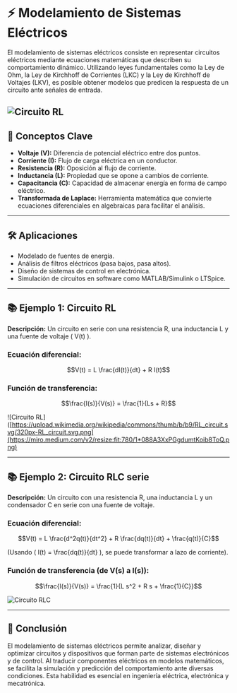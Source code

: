# ⚡ Modelamiento de Sistemas Eléctricos

El modelamiento de sistemas eléctricos consiste en representar circuitos eléctricos mediante ecuaciones matemáticas que describen su comportamiento dinámico. Utilizando leyes fundamentales como la Ley de Ohm, la Ley de Kirchhoff de Corrientes (LKC) y la Ley de Kirchhoff de Voltajes (LKV), es posible obtener modelos que predicen la respuesta de un circuito ante señales de entrada.


![Circuito RL]([https://encrypted-tbn0.gstatic.com/images?q=tbn:ANd9GcR-9uhBqJBtxb1XmJJ_bEufb_mPTiita-rZeQ&s])
---

## 🔑 Conceptos Clave

- **Voltaje (V):** Diferencia de potencial eléctrico entre dos puntos.
- **Corriente (I):** Flujo de carga eléctrica en un conductor.
- **Resistencia (R):** Oposición al flujo de corriente.
- **Inductancia (L):** Propiedad que se opone a cambios de corriente.
- **Capacitancia (C):** Capacidad de almacenar energía en forma de campo eléctrico.
- **Transformada de Laplace:** Herramienta matemática que convierte ecuaciones diferenciales en algebraicas para facilitar el análisis.

---

## 🛠️ Aplicaciones

- Modelado de fuentes de energía.
- Análisis de filtros eléctricos (pasa bajos, pasa altos).
- Diseño de sistemas de control en electrónica.
- Simulación de circuitos en software como MATLAB/Simulink o LTSpice.

---

## 📚 Ejemplo 1: Circuito RL

**Descripción:** Un circuito en serie con una resistencia R, una inductancia L y una fuente de voltaje \( V(t) \).

### Ecuación diferencial:

```math
V(t) = L \frac{dI(t)}{dt} + R I(t)
```

### Función de transferencia:

```math
\frac{I(s)}{V(s)} = \frac{1}{Ls + R}
```

![Circuito RL]([https://upload.wikimedia.org/wikipedia/commons/thumb/b/b9/RL_circuit.svg/320px-RL_circuit.svg.png](https://miro.medium.com/v2/resize:fit:780/1*088A3XxPGgdumtKoib8ToQ.png)

---

## 📚 Ejemplo 2: Circuito RLC serie

**Descripción:** Un circuito con una resistencia R, una inductancia L y un condensador C en serie con una fuente de voltaje.

### Ecuación diferencial:

```math
V(t) = L \frac{d^2q(t)}{dt^2} + R \frac{dq(t)}{dt} + \frac{q(t)}{C}
```

(Usando \( I(t) = \frac{dq(t)}{dt} \), se puede transformar a lazo de corriente).

### Función de transferencia (de V(s) a I(s)):

```math
\frac{I(s)}{V(s)} = \frac{1}{L s^2 + R s + \frac{1}{C}}
```

![Circuito RLC](https://upload.wikimedia.org/wikipedia/commons/thumb/3/34/RLC_series.svg/320px-RLC_series.svg.png)

---

## 🧩 Conclusión

El modelamiento de sistemas eléctricos permite analizar, diseñar y optimizar circuitos y dispositivos que forman parte de sistemas electrónicos y de control. Al traducir componentes eléctricos en modelos matemáticos, se facilita la simulación y predicción del comportamiento ante diversas condiciones. Esta habilidad es esencial en ingeniería eléctrica, electrónica y mecatrónica.
